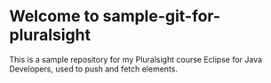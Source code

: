# Welcome to sample-git-for-pluralsight

This is a sample repository for my Pluralsight course Eclipse for Java Developers, used to push and fetch elements. 
